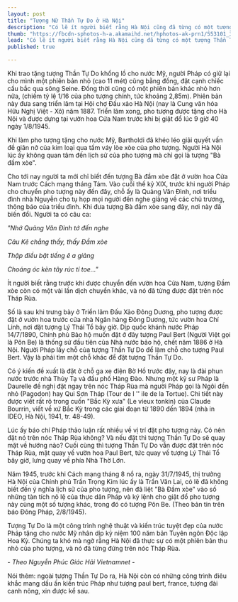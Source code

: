 ```yaml
---
layout: post
title: "Tượng Nữ Thần Tự Do ở Hà Nội"
description: "Có lẽ ít người biết rằng Hà Nội cũng đã từng có một tượng Thần Tự Do giống hệt như tượng Thần Tự Do ở New York (Mỹ) nhưng với kích thước nhỏ hơn."
thumb: "https://fbcdn-sphotos-h-a.akamaihd.net/hphotos-ak-prn1/553101_399521633467085_407199099_n.jpg"
lead: "Có lẽ ít người biết rằng Hà Nội cũng đã từng có một tượng Thần Tự Do giống hệt như tượng Thần Tự Do ở New York (Mỹ) nhưng với kích thước nhỏ hơn."
published: true

---
```


Khi trao tặng tượng Thần Tự Do khổng lồ cho nước Mỹ, người Pháp có giữ lại cho mình một phiên bản nhỏ (cao 11 mét) cũng bằng đồng, đặt cạnh chiếc cầu bắc qua sông Seine. Đồng thời cũng có một phiên bản khác nhỏ hơn nữa, (chiếm tỷ lệ 1/16 của pho tượng chính, tức khoảng 2,85m). Phiên bản này đưa sang triển lãm tại Hội chợ Đấu xảo Hà Nội (nay là Cung văn hóa Hữu Nghị Việt - Xô) năm 1887. Triển lãm xong, pho tượng được tặng cho Hà Nội và được dựng tại vườn hoa Cửa Nam trước khi bị giật đổ lúc 9 giờ 40 ngày 1/8/1945.



Khi làm pho tượng tặng cho nước Mỹ, Bartholdi đã khéo léo giải quyết vấn đề giãn nở của kim loại qua tấm váy lòe xòe của pho tượng. Người Hà Nội lúc ấy không quan tâm đến lịch sử của pho tượng mà chỉ gọi là tượng "Bà đầm xòe".


Cho tới nay người ta mới chỉ biết đến tượng Bà đầm xòe đặt ở vườn hoa Cửa Nam trước Cách mạng tháng Tám. Vào cuối thế kỷ XIX, trước khi người Pháp cho chuyển pho tượng này đến đây, chỗ ấy là Quảng Văn Đình, nơi triều đình nhà Nguyễn cho tụ họp mọi người đến nghe giảng về các chủ trương, thông báo của triều đình. Khi đưa tượng Bà đầm xòe sang đây, nơi này đã biến đổi. Người ta có câu ca:
 
*"Nhớ Quảng Văn Đình tớ đến nghe*

*Câu Kê chẳng thấy, thấy Đầm xòe*

*Thập điều bặt tiếng ê a giảng*

*Choáng óc kèn tây rúc tí toe..."*
 
Ít người biết rằng trước khi được chuyển đến vườn hoa Cửa Nam, tượng Đầm xòe còn có một vài lần dịch chuyển khác, và nó đã từng được đặt trên nóc Tháp Rùa.


Số là sau khi trưng bày ở Triển lãm Đấu Xảo Đông Dương, pho tượng được đặt ở vườn hoa trước cửa nhà Ngân hàng Đông Dương, tức vườn hoa Chí Linh, nơi đặt tượng Lý Thái Tổ bây giờ. Dịp quốc khánh nước Pháp 14/7/1890, Chính phủ Bảo hộ muốn đặt ở đây tượng Paul Bert (Người Việt gọi là Pôn Be) là thống sứ đầu tiên của Nhà nước bảo hộ, chết năm 1886 ở Hà Nội. Người Pháp lấy chỗ của tượng Thần Tự Do để làm chỗ cho tượng Paul Bert. Vậy là phải tìm một chỗ khác để đặt tượng Thần Tự Do.


Có ý kiến đề xuất là đặt ở chỗ ga xe điện Bờ Hồ trước đây, nay là đài phun nước trước nhà Thủy Tạ và đầu phố Hàng Đào. Nhưng một kỹ sư Pháp là Daurelle đề nghị đặt ngay trên nóc Tháp Rùa mà người Pháp gọi là Ngôi đền nhỏ (Pagodon) hay Qui Sơn Tháp (Tour de l '' ile de la Tortue). Chi tiết này được viết rất rõ trong cuốn "Bắc Kỳ xưa" (Le vieux tonkin) của Claude Bourrin, viết về xứ Bắc Kỳ trong các giai đoạn từ 1890 đến 1894 (nhà in IDEO, Hà Nội, 1941, tr. 48-49).


Lúc ấy báo chí Pháp thảo luận rất nhiều về vị trí đặt pho tượng này. Có nên đặt nó trên nóc Tháp Rùa không? Và nếu đặt thì tượng Thần Tự Do sẽ quay mặt về hướng nào? Cuối cùng thì tượng Thần Tự Do vẫn được đặt trên nóc Tháp Rùa, mặt quay về vườn hoa Paul Bert, tức quay về tượng Lý Thái Tổ bây giờ, lưng quay về phía Nhà Thờ Lớn.


Năm 1945, trước khi Cách mạng tháng 8 nổ ra, ngày 31/7/1945, thị trưởng Hà Nội của Chính phủ Trần Trọng Kim lúc ấy là Trần Văn Lai, có lẽ đã không biết đến ý nghĩa lịch sử của pho tượng, nên đã liệt "Bà Đầm xòe" vào số những tàn tích nô lệ của thực dân Pháp và ký lệnh cho giật đổ pho tượng này cùng một số tượng khác, trong đó có tượng Pôn Be. (Theo bản tin trên báo Đông Pháp, 2/8/1945).


Tượng Tự Do là một công trình nghệ thuật và kiến trúc tuyệt đẹp của nước Pháp tặng cho nước Mỹ nhân dịp kỷ niệm 100 năm bản Tuyên ngôn Độc lập Hoa Kỳ. Chúng ta khó mà ngờ rằng Hà Nội đã thực sự có một phiên bản thu nhỏ của pho tượng, và nó đã từng đứng trên nóc Tháp Rùa.
 
*- Theo Nguyễn Phúc Giác Hải Vietnamnet -*
 

Nói thêm: ngoài tượng Thần Tự Do ra, Hà Nội còn có những công trình điêu khắc mang dấu ấn kiến trúc Pháp như tượng paul bert, france, tượng đài canh nông, xin được kể sau.